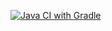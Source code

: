 [![Java CI with Gradle](https://github.com/SpaceNik777/CalculatorLab/actions/workflows/gradle.yml/badge.svg)](https://github.com/SpaceNik777/CalculatorLab/actions/workflows/gradle.yml)
